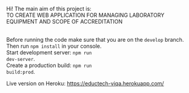 Hi! The main aim of this project is:<br />
TO CREATE WEB APPLICATION FOR MANAGING LABORATORY EQUIPMENT AND SCOPE OF ACCREDITATION<br /><br />

Before running the code make sure that you are on the <code>develop</code> branch.<br /> 
Then run <code>npm install</code> in your console.<br />
Start development server: <code>npm run dev-server</code>.<br />
Create a production build: <code>npm run build:prod</code>.<br />

Live version on Heroku: https://eductech-viqa.herokuapp.com/
